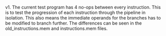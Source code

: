 v1. The current test program has 4 no-ops between every instruction. This is to test the progression of each instruction through the pipeline in isolation. This also means the immediate operands for the branches has to be modified to branch further. The differences can be seen in the old_instructions.mem and instructions.mem files.